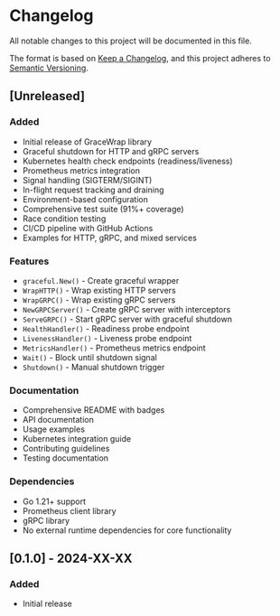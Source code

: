 # Changelog

All notable changes to this project will be documented in this file.

The format is based on [Keep a Changelog](https://keepachangelog.com/en/1.0.0/),
and this project adheres to [Semantic Versioning](https://semver.org/spec/v2.0.0.html).

## [Unreleased]

### Added
- Initial release of GraceWrap library
- Graceful shutdown for HTTP and gRPC servers
- Kubernetes health check endpoints (readiness/liveness)
- Prometheus metrics integration
- Signal handling (SIGTERM/SIGINT)
- In-flight request tracking and draining
- Environment-based configuration
- Comprehensive test suite (91%+ coverage)
- Race condition testing
- CI/CD pipeline with GitHub Actions
- Examples for HTTP, gRPC, and mixed services

### Features
- `graceful.New()` - Create graceful wrapper
- `WrapHTTP()` - Wrap existing HTTP servers
- `WrapGRPC()` - Wrap existing gRPC servers
- `NewGRPCServer()` - Create gRPC server with interceptors
- `ServeGRPC()` - Start gRPC server with graceful shutdown
- `HealthHandler()` - Readiness probe endpoint
- `LivenessHandler()` - Liveness probe endpoint
- `MetricsHandler()` - Prometheus metrics endpoint
- `Wait()` - Block until shutdown signal
- `Shutdown()` - Manual shutdown trigger

### Documentation
- Comprehensive README with badges
- API documentation
- Usage examples
- Kubernetes integration guide
- Contributing guidelines
- Testing documentation

### Dependencies
- Go 1.21+ support
- Prometheus client library
- gRPC library
- No external runtime dependencies for core functionality

## [0.1.0] - 2024-XX-XX

### Added
- Initial release
